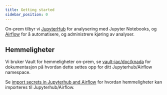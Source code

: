 ```yaml
---
title: Getting started
sidebar_position: 0
---
```


On-prem tilbyr vi [JupyterHub](jupyterhub.md) for analysering med Jupyter Notebooks, og [Airflow](airflow.md) for å automatisere, og administrere kjøring av analyser.

## Hemmeligheter

Vi bruker Vault for hemmeligheter on-prem, se [vault-iac/doc/knada](https://github.com/navikt/vault-iac/blob/master/doc/knada.md)
for dokumentasjon på hvordan dette settes opp for ditt Jupyterhub/Airflow namespace.

Se [import secrets in Jupyterhub and Airflow](vault.md#airflow_secrets) for hvordan hemmeligheter kan importeres til Jupyterhub/Airflow.
